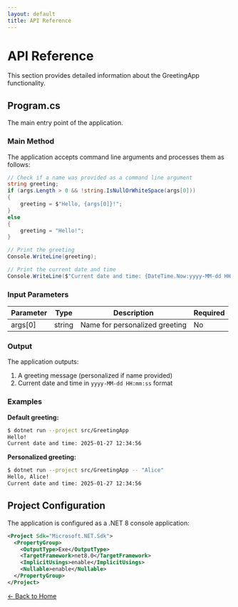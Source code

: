 ```yaml
---
layout: default
title: API Reference
---
```


# API Reference

This section provides detailed information about the GreetingApp functionality.

## Program.cs

The main entry point of the application.

### Main Method

The application accepts command line arguments and processes them as follows:

```csharp
// Check if a name was provided as a command line argument
string greeting;
if (args.Length > 0 && !string.IsNullOrWhiteSpace(args[0]))
{
    greeting = $"Hello, {args[0]}!";
}
else
{
    greeting = "Hello!";
}

// Print the greeting
Console.WriteLine(greeting);

// Print the current date and time
Console.WriteLine($"Current date and time: {DateTime.Now:yyyy-MM-dd HH:mm:ss}");
```

### Input Parameters

| Parameter | Type | Description | Required |
|-----------|------|-------------|----------|
| args[0] | string | Name for personalized greeting | No |

### Output

The application outputs:
1. A greeting message (personalized if name provided)
2. Current date and time in `yyyy-MM-dd HH:mm:ss` format

### Examples

**Default greeting:**
```bash
$ dotnet run --project src/GreetingApp
Hello!
Current date and time: 2025-01-27 12:34:56
```

**Personalized greeting:**
```bash
$ dotnet run --project src/GreetingApp -- "Alice"
Hello, Alice!
Current date and time: 2025-01-27 12:34:56
```

## Project Configuration

The application is configured as a .NET 8 console application:

```xml
<Project Sdk="Microsoft.NET.Sdk">
  <PropertyGroup>
    <OutputType>Exe</OutputType>
    <TargetFramework>net8.0</TargetFramework>
    <ImplicitUsings>enable</ImplicitUsings>
    <Nullable>enable</Nullable>
  </PropertyGroup>
</Project>
```

[← Back to Home](index)